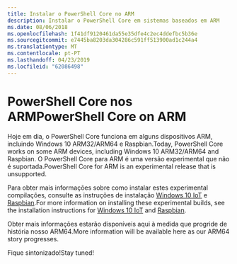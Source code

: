 ```yaml
---
title: Instalar o PowerShell Core no ARM
description: Instalar o PowerShell Core em sistemas baseados em ARM
ms.date: 08/06/2018
ms.openlocfilehash: 1f41df9120461da55e35dfe4c2ec4ddefbc5b36e
ms.sourcegitcommit: e7445ba8203da304286c591ff513900ad1c244a4
ms.translationtype: MT
ms.contentlocale: pt-PT
ms.lasthandoff: 04/23/2019
ms.locfileid: "62086498"
---
```

# <a name="powershell-core-on-arm"></a><span data-ttu-id="3bd93-103">PowerShell Core nos ARM</span><span class="sxs-lookup"><span data-stu-id="3bd93-103">PowerShell Core on ARM</span></span>

<span data-ttu-id="3bd93-104">Hoje em dia, o PowerShell Core funciona em alguns dispositivos ARM, incluindo Windows 10 ARM32/ARM64 e Raspbian.</span><span class="sxs-lookup"><span data-stu-id="3bd93-104">Today, PowerShell Core works on some ARM devices, including Windows 10 ARM32/ARM64 and Raspbian.</span></span>
<span data-ttu-id="3bd93-105">O PowerShell Core para ARM é uma versão experimental que não é suportada.</span><span class="sxs-lookup"><span data-stu-id="3bd93-105">PowerShell Core for ARM is an experimental release that is unsupported.</span></span>

<span data-ttu-id="3bd93-106">Para obter mais informações sobre como instalar estes experimental compilações, consulte as instruções de instalação [Windows 10 IoT](installing-powershell-core-on-windows.md#deploying-on-windows-iot) e [Raspbian](installing-powershell-core-on-linux.md#raspbian).</span><span class="sxs-lookup"><span data-stu-id="3bd93-106">For more information on installing these experimental builds, see the installation instructions for [Windows 10 IoT](installing-powershell-core-on-windows.md#deploying-on-windows-iot) and [Raspbian](installing-powershell-core-on-linux.md#raspbian).</span></span>

<span data-ttu-id="3bd93-107">Obter mais informações estarão disponíveis aqui à medida que progride de história nosso ARM64.</span><span class="sxs-lookup"><span data-stu-id="3bd93-107">More information will be available here as our ARM64 story progresses.</span></span>

<span data-ttu-id="3bd93-108">Fique sintonizado!</span><span class="sxs-lookup"><span data-stu-id="3bd93-108">Stay tuned!</span></span>
